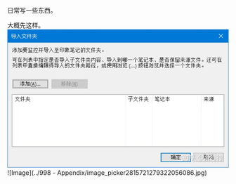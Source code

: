 日常写一些东西。

大概先这样。
![Image](../image_picker7725572484691108142.jpg)
![Image](../998 - Appendix/image_picker2815721279322056086.jpg)